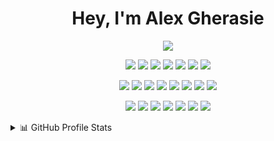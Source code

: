 <h1 align="center">Hey, I'm Alex Gherasie</h1>
<p align="center">
  <img src="https://readme-typing-svg.herokuapp.com?duration=2000&center=true&color=249CCD&lines=%24+About+me%3A;%24+2nd+Year+Epitech+Student+!;%24+Member+of+PoC+Innovation+!;%24+Fullstack+Developer+!;%24+Machine+Learning+Enthusiast+!"/>
</p>

<p align="center">
  <img src="https://img.shields.io/badge/-C-black?style=for-the-badge&logo=c"/>
  <img src="https://img.shields.io/badge/-C++-blue?style=for-the-badge&logo=cplusplus"/>
  <img src="https://img.shields.io/badge/-Rust-black?style=for-the-badge&logo=rust"/>
  <img src="https://img.shields.io/badge/-Haskell-blue?style=for-the-badge&logo=Haskell"/>
  <img src="https://img.shields.io/badge/-Python-black?style=for-the-badge&logo=Python"/>
  <img src="https://img.shields.io/badge/-JavaScript-blue?style=for-the-badge&logo=javascript"/>
  <img src="https://img.shields.io/badge/-Dart-black?style=for-the-badge&logo=Dart"/>
</p>

<p align="center">
  <img src="https://img.shields.io/badge/-Django-yellow?style=for-the-badge&logo=django"/>
  <img src="https://img.shields.io/badge/-Nodejs-black?style=for-the-badge&logo=Node.js"/>
  <img src="https://img.shields.io/badge/-NestJS-yellow?style=for-the-badge&logo=nestjs"/>
  <img src="https://img.shields.io/badge/-React-black?style=for-the-badge&logo=react"/>
  <img src="https://img.shields.io/badge/-Vue-yellow?style=for-the-badge&logo=vuedotjs"/>
  <img src="https://img.shields.io/badge/-Flutter-black?style=for-the-badge&logo=flutter"/>
  <img src="https://img.shields.io/badge/-MySQL-yellow?style=for-the-badge&logo=mysql"/>
  <img src="https://img.shields.io/badge/-Prisma-black?style=for-the-badge&logo=prisma"/>
</p>
  
<p align="center">
  <img src="https://img.shields.io/badge/-Pytorch-black?style=for-the-badge&logo=pytorch"/>
  <img src="https://img.shields.io/badge/-Numpy-red?style=for-the-badge&logo=numpy"/>
  <img src="https://img.shields.io/badge/-Pandas-black?style=for-the-badge&logo=pandas"/>
  <img src="https://img.shields.io/badge/-Sklearn-red?style=for-the-badge&logo=scikitlearn"/>
  <img src="https://img.shields.io/badge/-Gym-black?style=for-the-badge&logo=openaigym"/>
  <img src="https://img.shields.io/badge/-Unity-red?style=for-the-badge&logo=unity"/>
  <img src="https://img.shields.io/badge/-Docker-black?style=for-the-badge&logo=docker"/>
</p>

<details>
  <summary>📊 GitHub Profile Stats</summary>
  <br/>
  <p align="center">
    <img src="https://github-readme-stats.vercel.app/api?username=agherasie&count_private=true&include_all_commits=true&theme=tokyonight&show_icons=true"/>
    <img src="https://github-readme-streak-stats.herokuapp.com/?user=agherasie&theme=tokyonight"/>
    <img src="https://github-readme-stats.vercel.app/api/top-langs/?username=agherasie&layout=compact&theme=tokyonight&langs_count=4&hide=shell,makefile,cmake&orgs=PoCInnovation&role=OWNER,ORGANIZATION_MEMBER,COLLABORATOR" width="50%" />
  </p>
</details>
